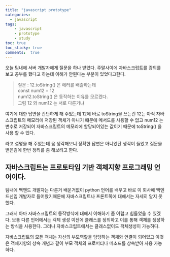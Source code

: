 ```yaml
---
title: "javascript prototype"
categories: 
  - javascript
tags: 
    - javascript
    - prototype
    - study
toc: true
toc_sticky: true
comments:  true
---
```


오늘 팀내에 서버 개발자에게 질문을 하나 받았다. 주말사이에 자바스크립트를 강의를 보고 공부를 했다고 하는데 이해가 안된다는 부분이 있었다고한다. 
  
> 질문 : 12.toString() 은 에러를 배출하는데   
> const num12 = 12  
> num12.toString() 은 동작하는 이유를 모르겠다.  
> 그럼 12 와 num12 는 서로 다른거냐  

여기에 대한 답변을 간단하게 해 주었는데 12에 바로 toString을 쓰는건 12는 아직 자바스크립트의 메모리에 저장된 객체가 아니기 떄문에 메서드를 사용할 수 없고 num12 는 변수로 저장되어 자바스크립트의 메모리에 할당되어있는 값이기 때문에 toString() 을 사용 할 수 있다.   

라고 설명을 해 주었는데 음 생각해보니 정확한 답변은 아니었단 생각이 들었고 질문을 받은김에 한번 정리를 좀 해보려고 한다.  

## 자바스크립트는 프로토타입 기반 객체지향 프로그래밍 언어이다.

팀내에 백엔드 개발자는 다른거 배운거없이 python 언어를 배우고 바로 이 회사에 백엔드신입 개발자로 들어왔기때문에 자바스크립트나 프론트쪽에 대해서는 자세히 알지 못했다.  
  
그래서 아마 자바스크립트의 동작방식에 대해서 이해하기 좀 어렵고 힘들었을 수 있겠다. 보통 다른 언어에서는 객체 생성 이전에 클래스를 정의하고 이를 통해 객체를 생성하는 방식을 사용한다. 그러나 자바스크립트에서는 클래스없이도 객체생성이 가능하다.
  
자바스크립트의 모든 객체는 자신의 부모역할을 담당하는 객체와 연결이 되어있고 이것은 객체지향의 상속 개념과 같이 부모 객체의 프로퍼티나 메소드를 상속받아 사용 가능하다.  


